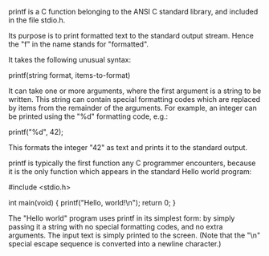 printf is a C function belonging to the ANSI C standard library, and included in the file stdio.h.

Its purpose is to print formatted text to the standard output stream. Hence the "f" in the name stands for "formatted".

It takes the following unusual syntax:

   printf(string format, items-to-format)


It can take one or more arguments, where the first argument is a string to be written. This string can contain special formatting codes which are replaced by items from the remainder of the arguments. For example, an integer can be printed using the "%d" formatting code, e.g.:

   printf("%d", 42);


This formats the integer "42" as text and prints it to the standard output.


printf is typically the first function any C programmer encounters, because it is the only function which appears in the standard Hello world program:

   #include <stdio.h>

   int main(void)
   {
       printf("Hello, world!\n");
       return 0;
   }


The "Hello world" program uses printf in its simplest form: by simply passing it a string with no special formatting codes, and no extra arguments.
The input text is simply printed to the screen. (Note that the "\n" special escape sequence is converted into a newline character.)
